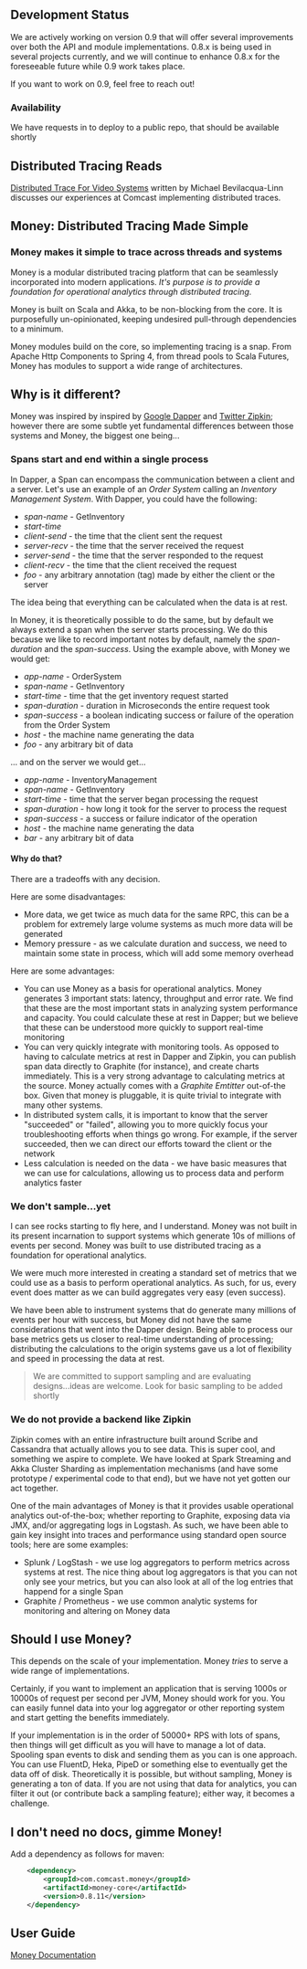 ## Development Status
We are actively working on version 0.9 that will offer several improvements over both the API and module 
implementations.  0.8.x is being used in several projects currently, and we will continue to enhance
0.8.x for the foreseeable future while 0.9 work takes place.

If you want to work on 0.9, feel free to reach out!

### Availability
We have requests in to deploy to a public repo, that should be available shortly

## Distributed Tracing Reads
[Distributed Trace For Video Systems](http://www.nctatechnicalpapers.com/Paper/2015/2015-distributed-trace-for-video-systems/download)
written by Michael Bevilacqua-Linn discusses our experiences at Comcast implementing distributed traces.

## Money: Distributed Tracing Made Simple
### Money makes it simple to trace across threads and systems
Money is a modular distributed tracing platform that can be seamlessly incorporated into modern applications.  *It's 
purpose is to provide a foundation for operational analytics through distributed tracing.*

Money is built on Scala and Akka, to be non-blocking from the core. It is purposefully un-opinionated, keeping undesired pull-through dependencies to a minimum.

Money modules build on the core, so implementing tracing is a snap. From Apache Http Components to Spring 4, from thread pools to Scala Futures, Money has modules to support a wide range of architectures.

## Why is it different?
Money was inspired by inspired by [Google Dapper](http://research.google.com/pubs/pub36356.html) 
and [Twitter Zipkin](http://twitter.github.io/zipkin/); however there are some subtle yet fundamental differences
between those systems and Money, the biggest one being...

### Spans start and end within a single process
In Dapper, a Span can encompass the communication between a client and a server.  Let's use an example of an 
*Order System* calling an *Inventory Management System*.  With Dapper, you could have the following:

- *span-name* - GetInventory
- *start-time*
- *client-send* - the time that the client sent the request
- *server-recv* - the time that the server received the request
- *server-send* - the time that the server responded to the request
- *client-recv* - the time that the client received the request
- *foo* - any arbitrary annotation (tag) made by either the client or the server

The idea being that everything can be calculated when the data is at rest.

In Money, it is theoretically possible to do the same, but by default we always extend a span when the server 
starts processing.  We do this because we like to record important notes by default, namely the *span-duration* and 
the *span-success*.  Using the example above, with Money we would get:

- *app-name* - OrderSystem
- *span-name* - GetInventory
- *start-time* - time that the get inventory request started
- *span-duration* - duration in Microseconds the entire request took
- *span-success* - a boolean indicating success or failure of the operation from the Order System
- *host* - the machine name generating the data
- *foo* - any arbitrary bit of data

... and on the server we would get...

- *app-name* - InventoryManagement
- *span-name* - GetInventory
- *start-time* - time that the server began processing the request
- *span-duration* - how long it took for the server to process the request
- *span-success* - a success or failure indicator of the operation
- *host* - the machine name generating the data
- *bar* - any arbitrary bit of data

#### Why do that?
There are a tradeoffs with any decision.  

Here are some disadvantages:

- More data, we get twice as much data for the same RPC, this can be a problem for extremely large volume systems as much
more data will be generated
- Memory pressure - as we calculate duration and success, we need to maintain some state in process, which will add some memory overhead

Here are some advantages:

- You can use Money as a basis for operational analytics.  Money generates 3 important stats: latency, throughput and error rate.
We find that these are the most important stats in analyzing system performance and capacity.  You could calculate 
these at rest in Dapper; but we believe that these can be understood more quickly to support real-time monitoring
- You can very quickly integrate with monitoring tools.  As opposed to having to calculate metrics at rest in Dapper and Zipkin,
you can publish span data directly to Graphite (for instance), and create charts immediately.  This is a very strong advantage
to calculating metrics at the source.  Money actually comes with a *Graphite Emtitter* out-of-the box.  Given that 
money is pluggable, it is quite trivial to integrate with many other systems.
- In distributed system calls, it is important to know that the server "succeeded" or "failed", allowing you to more quickly 
focus your troubleshooting efforts when things go wrong.  For example, if the server succeeded, then we can direct our 
efforts toward the client or the network
- Less calculation is needed on the data - we have basic measures that we can use for calculations, allowing us
to process data and perform analytics faster

### We don't sample...yet
I can see rocks starting to fly here, and I understand.  Money was not built in its present incarnation to support
systems which generate 10s of millions of events per second.  Money was built to use distributed tracing as a foundation 
for operational analytics.  
  
We were much more interested in creating a standard set of metrics that we could use as a basis to perform operational analytics.
As such, for us, every event does matter as we can build aggregates very easy (even success).

We have been able to instrument systems that do generate many millions of events per hour with success, but Money did 
not have the same considerations that went into the Dapper design.  Being able to process our base metrics gets us 
closer to real-time understanding of processing; distributing the calculations to the origin systems gave us a lot of 
flexibility and speed in processing the data at rest.

> We are committed to support sampling and are evaluating designs...ideas are welcome.  Look for basic sampling to be added shortly

### We do not provide a backend like Zipkin
Zipkin comes with an entire infrastructure built around Scribe and Cassandra that actually allows you to see data.  This
is super cool, and something we aspire to complete.  We have looked at Spark Streaming and Akka Cluster Sharding as 
implementation mechanisms (and have some prototype / experimental code to that end), but we have not yet gotten our act
together.

One of the main advantages of Money is that it provides usable operational analytics out-of-the-box; whether 
reporting to Graphite, exposing data via JMX, and/or aggregating logs in Logstash.  As such, we have been able to gain
key insight into traces and performance using standard open source tools; here are some examples:

- Splunk / LogStash - we use log aggregators to perform metrics across systems at rest.  The nice thing about log 
aggregators is that you can not only see your metrics, but you can also look at all of the log entries that happend 
for a single Span
- Graphite / Prometheus - we use common analytic systems for monitoring and altering on Money data

## Should I use Money?
This depends on the scale of your implementation.  Money _tries_ to serve a wide range of implementations.

Certainly, if you want to implement an application that is serving 1000s or 10000s of request per second per JVM, Money 
should work for you.  You can easily funnel data into your log aggregator or other reporting system and start
getting the benefits immediately.

If your implementation is in the order of 50000+ RPS with lots of spans, then things will get difficult 
as you will have to manage a lot of data.  Spooling span events to disk and sending them as you can is one approach.
You can use FluentD, Heka, PipeD or something else to eventually get the data off of disk.  Theoretically it is possible,
but without sampling, Money is generating a ton of data.  If you are not using that data for analytics, you can 
filter it out (or contribute back a sampling feature); either way, it becomes a challenge.

## I don't need no docs, gimme Money!

Add a dependency as follows for maven:

```xml
    <dependency>
        <groupId>com.comcast.money</groupId>
        <artifactId>money-core</artifactId>
        <version>0.8.11</version>
    </dependency>
``` 

## User Guide
[Money Documentation](https://github.com/Comcast/money/wiki)
